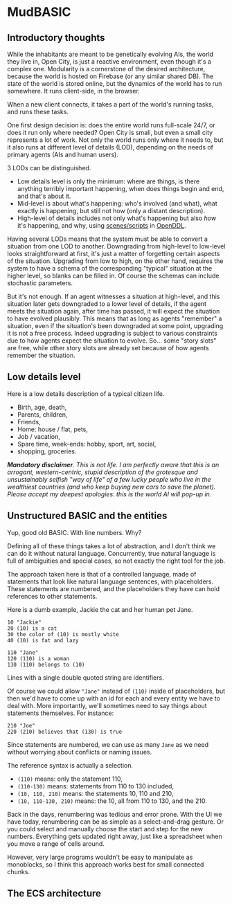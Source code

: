 # MudBASIC

## Introductory thoughts

While the inhabitants are meant to be genetically evolving AIs, the world they live in, Open City, is just a reactive environment, even though it's a complex one. Modularity is a cornerstone of the desired architecture, because the world is hosted on Firebase (or any similar shared DB). The state of the world is stored online, but the dynamics of the world has to run somewhere. It runs client-side, in the browser.

When a new client connects, it takes a part of the world's running tasks, and runs these tasks.

One first design decision is: does the entire world runs full-scale 24/7, or does it run only where needed? Open City is small, but even a small city represents a lot of work. Not only the world runs only where it needs to, but it also runs at different level of details (LOD), depending on the needs of primary agents (AIs and human users).

3 LODs can be distinguished.

- Low details level is only the minimum: where are things, is there anything terribly important happening, when does things begin and end, and that's about it.
- Mid-level is about what's happening: who's involved (and what), what exactly is happening, but still not how (only a distant description).
- High-level of details includes not only what's happening but also _how_ it's happening, and why, using [scenes/scripts](https://tinycog.sourceforge.net/wiki/Scene_Based_Reasoning) in [OpenDDL](http://openddl.org/).

Having several LODs means that the system must be able to convert a situation from one LOD to another. Downgrading from high-level to low-level looks straightforward at first, it's just a matter of forgetting certain aspects of the situation. Upgrading from low to high, on the other hand, requires the system to have a schema of the corresponding "typical" situation at the higher level, so blanks can be filled in. Of course the schemas can include stochastic parameters.

But it's not enough. If an agent witnesses a situation at high-level, and this situation later gets downgraded to a lower level of details, if the agent meets the situation again, after time has passed, it will expect the situation to have evolved plausibly. This means that as long as agents "remember" a situation, even if the situation's been downgraded at some point, upgrading it is not a free process. Indeed upgrading is subject to various constraints due to how agents expect the situation to evolve. So... some "story slots" are free, while other story slots are already set because of how agents remember the situation.

## Low details level

Here is a low details description of a typical citizen life.

- Birth, age, death,
- Parents, children,
- Friends,
- Home: house / flat, pets,
- Job / vacation,
- Spare time, week-ends: hobby, sport, art, social,
- shopping, groceries.

_**Mandatory disclaimer**. This is not life. I am perfectly aware that this is an arrogant, western-centric, stupid description of the grotesque and unsustainably selfish "way of life" of a few lucky people who live in the wealthiest countries (and who keep buying new cars to save the planet). Please accept my deepest apologies: this is the world AI will pop-up in._

## Unstructured BASIC and the entities

Yup, good old BASIC. With line numbers. Why?

Defining all of these things takes a lot of abstraction, and I don't think we can do it without natural language. Concurrently, true natural language is full of ambiguities and special cases, so not exactly the right tool for the job.

The approach taken here is that of a controlled language, made of statements that look like natural language sentences, with placeholders. These statements are numbered, and the placeholders they have can hold references to other statements.

Here is a dumb example, Jackie the cat and her human pet Jane.

```
10 "Jackie"
20 (10) is a cat
30 the color of (10) is mostly white
40 (10) is fat and lazy

110 "Jane"
120 (110) is a woman
130 (110) belongs to (10)
```

Lines with a single double quoted string are identifiers.

Of course we could allow `"Jane"` instead of `(110)` inside of placeholders, but then we'd have to come up with an id for each and every entity we have to deal with. More importantly, we'll sometimes need to say things about statements themselves. For instance:

```
210 "Joe"
220 (210) believes that (130) is true
```

Since statements are numbered, we can use as many `Jane` as we need without worrying about conflicts or naming issues.

The reference syntax is actually a selection.

- `(110)` means: only the statement 110,
- `(110-130)` means: statements from 110 to 130 included,
- `(10, 110, 210)` means: the statements 10, 110 and 210,
- `(10, 110-130, 210)` means: the 10, all from 110 to 130, and the 210.

Back in the days, renumbering was tedious and error prone. With the UI we have today, renumbering can be as simple as a select-and-drag gesture. Or you could select and manually choose the start and step for the new numbers. Everything gets updated right away, just like a spreadsheet when you move a range of cells around.

However, very large programs wouldn't be easy to manipulate as monoblocks, so I think this approach works best for small connected chunks.

## The ECS architecture




